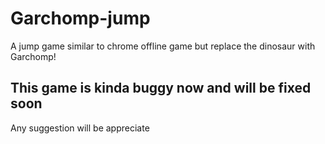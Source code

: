 # Garchomp-jump
A jump game similar to chrome offline game but replace the dinosaur with Garchomp!


## This game is kinda buggy now and will be fixed soon
Any suggestion will be appreciate
